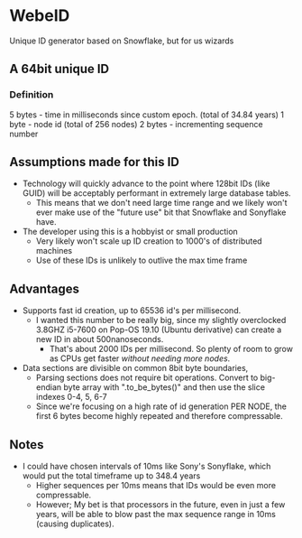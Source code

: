 # WebeID
Unique ID generator based on Snowflake, but for us wizards


## A 64bit unique ID
### Definition
5 bytes - time in milliseconds since custom epoch.  (total of 34.84 years)
1 byte - node id (total of 256 nodes)
2 bytes - incrementing sequence number

## Assumptions made for this ID
 - Technology will quickly advance to the point where 128bit IDs (like GUID) will be acceptably performant in extremely large database tables.
   - This means that we don't need large time range and we likely won't ever make use of the "future use" bit that Snowflake and Sonyflake have.
 - The developer using this is a hobbyist or small production
   - Very likely won't scale up ID creation to 1000's of distributed machines
   - Use of these IDs is unlikely to outlive the max time frame

## Advantages
 - Supports fast id creation, up to 65536 id's per millisecond.
   - I wanted this number to be really big, since my slightly overclocked 3.8GHZ i5-7600 on Pop-OS 19.10 (Ubuntu derivative) can create a new ID in about 500nanoseconds.
     - That's about 2000 IDs per millisecond. So plenty of room to grow as CPUs get faster *without needing more nodes*.
 - Data sections are divisible on common 8bit byte boundaries,
   - Parsing sections does not require bit operations. Convert to big-endian byte array with ".to_be_bytes()" and then use the slice indexes 0-4, 5, 6-7
   - Since we're focusing on a high rate of id generation PER NODE, the first 6 bytes become highly repeated and therefore compressable.

## Notes
 - I could have chosen intervals of 10ms like Sony's Sonyflake, which would put the total timeframe up to 348.4 years
   - Higher sequences per 10ms means that IDs would be even more compressable.
   - However; My bet is that processors in the future, even in just a few years, will be able to blow past the max sequence range in 10ms (causing duplicates).